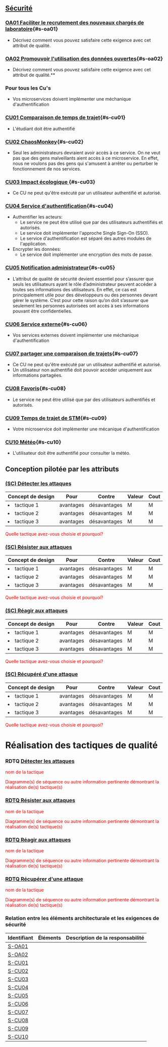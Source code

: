 ## [Sécurité](#da-securite)

### [OA01 Faciliter le recrutement des nouveaux chargés de laboratoire](#oa01){#s-oa01}
- Décrivez comment vous pouvez satisfaire cette exigence avec cet attribut de qualité.

### [OA02 Promouvoir l'utilisation des données ouvertes](#oa02){#s-oa02}
- Décrivez comment vous pouvez satisfaire cette exigence avec cet attribut de qualité.**


### Pour tous les Cu's
- Vos microservices doivent implémenter une méchanique d'authentification


### [CU01 Comparaison de temps de trajet](#cu01){#s-cu01}
- L'étudiant doit être authentifié

### [CU02 ChaosMonkey](#cu02){#s-cu02}
- Seul les administrateurs devraient avoir accès à ce service.  On ne veut pas que des gens malveillants aient accès à ce microservice. En effet, nous ne voulons pas des gens qui s'amusent à arrêter ou perturber le fonctionnement de nos services.

### [CU03 Impact écologique ](#cu03){#s-cu03}
- Ce CU ne peut qu'être exécuté par un utilisateur authentifié et autorisé.

### [CU04 Service d'authentification](#cu04){#s-cu04}
- Authentifier les acteurs: 
  - Le service ne peut être utilisé que par des utilisateurs authentifiés et autorisés.
  -  Le service doit implémenter l'approche Single Sign-On (SSO).
  - Le service d'authentification est séparé des autres modules de l'application.
- Encrypter les données:
  -  Le service doit implémenter une encryption des mots de passe.

### [CU05 Notification administrateur](#cu05){#s-cu05}
- L’attribut de qualité de sécurité devient essentiel pour s’assurer que seuls les utilisateurs ayant le rôle d’administrateur peuvent accéder à toutes ses informations des utilisateurs. En effet, ce cas est principalement utile pour des développeurs ou des personnes devant gérer le système. C’est pour cette raison qu’on doit s’assurer que seulement les personnes autorisées ont accès à ses informations pouvant être confidentielles.

### [CU06 Service externe](#cu06){#s-cu06}
- Vos services externes doivent implémenter une méchanique d'authentification

### [CU07 partager une comparaison de trajets](#cu07){#s-cu07}
- Ce CU ne peut qu'être exécuté par un utilisateur authentifié et autorisé.
- Un utilisateur non authentifié doit pouvoir accéder uniquement aux informations partagées.

### [CU08 Favoris](#cu08){#s-cu08}
- Le service ne peut être utilisé que par des utilisateurs authentifiés et autorisés.

### [CU09 Temps de trajet de STM](#cu09){#s-cu09}
- Votre microservice doit implémenter une mécanique d'authentification
  
### [CU10 Météo](#cu10){#s-cu10}
- L'utilisateur doit être authentifié pour consulter la météo.

## Conception pilotée par les attributs

### [(SC) Détecter les attaques](#rdtq-détecter-leattaques)
<div class="concept securite">

|Concept de design| Pour | Contre| Valeur | Cout|
|-----------------|------|-------|--------|-----|
| <li>tactique 1</li>|avantages| désavantages|M|M|
| <li>tactique 2</li>|avantages| désavantages|M|M|
| <li>tactique 3</li>|avantages| désavantages|M|M|
</div>
<span style="color:red">Quelle tactique avez-vous choisie et pourquoi?</span>

### [(SC) Résister aux attaques](#rdtq-résister-aux-attaques)
<div class="concept securite">

|Concept de design| Pour | Contre| Valeur | Cout|
|-----------------|------|-------|--------|-----|
| <li>tactique 1</li>|avantages| désavantages|M|M|
| <li>tactique 2</li>|avantages| désavantages|M|M|
| <li>tactique 3</li>|avantages| désavantages|M|M|
</div>
<span style="color:red">Quelle tactique avez-vous choisie et pourquoi?</span>


### [(SC) Réagir aux attaques](#rdtq-réagir-aux-attaques)
<div class="concept securite">

|Concept de design| Pour | Contre| Valeur | Cout|
|-----------------|------|-------|--------|-----|
| <li>tactique 1</li>|avantages| désavantages|M|M|
| <li>tactique 2</li>|avantages| désavantages|M|M|
| <li>tactique 3</li>|avantages| désavantages|M|M|
</div>
<span style="color:red">Quelle tactique avez-vous choisie et pourquoi?</span>

### [(SC) Récupéré d'une attaque](#rdtq-récupérer-dune-attaque)
<div class="concept securite">

|Concept de design| Pour | Contre| Valeur | Cout|
|-----------------|------|-------|--------|-----|
| <li>tactique 1</li>|avantages| désavantages|M|M|
| <li>tactique 2</li>|avantages| désavantages|M|M|
| <li>tactique 3</li>|avantages| désavantages|M|M|
</div>
<span style="color:red">Quelle tactique avez-vous choisie et pourquoi?</span>

# Réalisation des tactiques de qualité

### RDTQ [Détecter les attaques](#détecter-leattaques)
   <span style="color:red">nom de la tactique</span>
  
  <span style="color:red">Diagramme(s) de séquence ou autre information pertinente démontrant la réalisation de(s) tactique(s)</span>

### [RDTQ Résister aux attaques](#sc-résister-aux-attaques)
  <span style="color:red">nom de la tactique</span>
  
  <span style="color:red">Diagramme(s) de séquence ou autre information pertinente démontrant la réalisation de(s) tactique(s)</span>

### [RDTQ Réagir aux attaques](#sc-réagir-aux-attaques)
  <span style="color:red">nom de la tactique</span>
  
  <span style="color:red">Diagramme(s) de séquence ou autre information pertinente démontrant la réalisation de(s) tactique(s)</span>

### [RDTQ Récupérer d'une attaque](#sc-récupérer-dune-attaque)
  <span style="color:red">nom de la tactique</span>
  
  <span style="color:red">Diagramme(s) de séquence ou autre information pertinente démontrant la réalisation de(s) tactique(s)</span>

 
### Relation entre les éléments architecturale et les exigences de sécurité

|Identifiant|Éléments|Description de la responsabilité|
|-----------|--------|-------------------------------|
|[S-OA01](#s-oa01) | |
|[S-OA02](#s-oa02) | |
|[S-CU01](#s-cu01) | |
|[S-CU02](#s-cu02) | |
|[S-CU03](#s-cu03) | |
|[S-CU04](#s-cu04) | |
|[S-CU05](#s-cu05) | |
|[S-CU06](#s-cu06) | |
|[S-CU07](#s-cu07) | |
|[S-CU08](#s-cu08) | |
|[S-CU09](#s-cu09) | |
|[S-CU10](#s-cu10) | | 
